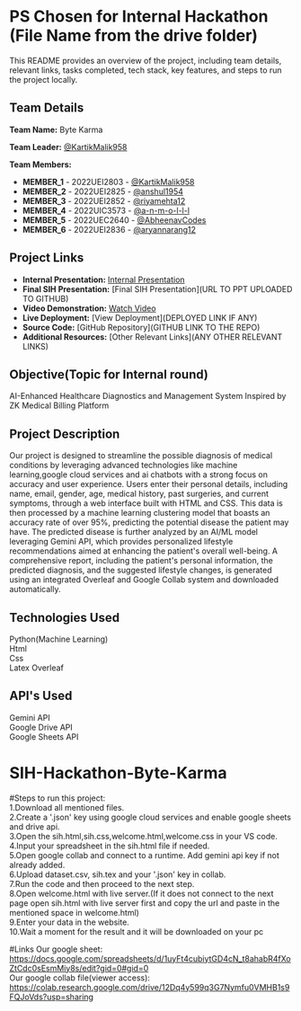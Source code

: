 # PS Chosen for Internal Hackathon (File Name from the drive folder)

This README provides an overview of the project, including team details, relevant links, tasks completed, tech stack, key features, and steps to run the project locally.

## Team Details

**Team Name:** Byte Karma

**Team Leader:** [@KartikMalik958](https://github.com/KartikMalik958)

**Team Members:**

- **MEMBER_1** - 2022UEI2803 - [@KartikMalik958](https://github.com/KartikMalik958)
- **MEMBER_2** - 2022UEI2825 - [@anshul1954](https://github.com/anshul1954)
- **MEMBER_3** - 2022UEI2852 - [@riyamehta12](https://github.com/riyamehta12)
- **MEMBER_4** - 2022UIC3573 - [@a-n-m-o-l-l-l](https://github.com/a-n-m-o-l-l-l)
- **MEMBER_5** - 2022UEC2640 - [@AbheenavCodes](https://github.com/AbheenavCodes)
- **MEMBER_6** - 2022UEI2836 - [@aryannarang12](https://github.com/aryannarang12)

## Project Links

- **Internal Presentation:** [Internal Presentation](https://docs.google.com/presentation/d/1JIP-R-codyzqhOh7pvbDyNe1lt1pkIzf28dLVZgedQo/mobilepresent?slide=id.p)
- **Final SIH Presentation:** [Final SIH Presentation](URL TO PPT UPLOADED TO GITHUB)
- **Video Demonstration:** [Watch Video](https://youtu.be/vuaxd0zmjN0)
- **Live Deployment:** [View Deployment](DEPLOYED LINK IF ANY)
- **Source Code:** [GitHub Repository](GITHUB LINK TO THE REPO)
- **Additional Resources:** [Other Relevant Links](ANY OTHER RELEVANT LINKS)

## Objective(Topic for Internal round)
AI-Enhanced Healthcare Diagnostics and Management System Inspired by ZK Medical Billing Platform
## Project Description
Our project is designed to streamline the possible diagnosis of medical conditions by leveraging advanced technologies like machine learning,google cloud services and ai chatbots with a strong focus on accuracy and user experience. Users enter their personal details, including name, email, gender, age, medical history, past surgeries, and current symptoms, through a web interface built with HTML and CSS. This data is then processed by a machine learning clustering model that boasts an accuracy rate of over 95%, predicting the potential disease the patient may have.
The predicted disease is further analyzed by an AI/ML model leveraging Gemini API, which provides personalized lifestyle recommendations aimed at enhancing the patient's overall well-being. A comprehensive report, including the patient's personal information, the predicted diagnosis, and the suggested lifestyle changes, is generated using an integrated Overleaf and Google Collab system and downloaded automatically.

## Technologies Used
Python(Machine Learning) <br>
Html<br>
Css<br>
Latex Overleaf<br>

## API's Used
Gemini API<br>
Google Drive API<br>
Google Sheets API<br>

# SIH-Hackathon-Byte-Karma
#Steps to run this project:<br>
1.Download all mentioned files.<br>
2.Create a '.json' key using google cloud services and enable google sheets and drive api.<br>
3.Open the sih.html,sih.css,welcome.html,welcome.css in your VS code. <br>
4.Input your spreadsheet in the sih.html file if needed.<br>
5.Open google collab and connect to a runtime. Add gemini api key if not already added. <br>
6.Upload dataset.csv, sih.tex and your '.json' key in collab.<br>
7.Run the code and then proceed to the next step.<br>
8.Open welcome.html with live server.(If it does not connect to the next page open sih.html with live server first and copy the url and paste in the mentioned space in welcome.html)<br>
9.Enter your data in the website.<br>
10.Wait a moment for the result and it will be downloaded on your pc <br>




#Links
Our google sheet: https://docs.google.com/spreadsheets/d/1uyFt4cubiytGD4cN_t8ahabR4fXoZtCdc0sEsmMiy8s/edit?gid=0#gid=0  <br>
Our google collab file(viewer access): https://colab.research.google.com/drive/12Dq4y599q3G7Nymfu0VMHB1s9FQJoVds?usp=sharing




